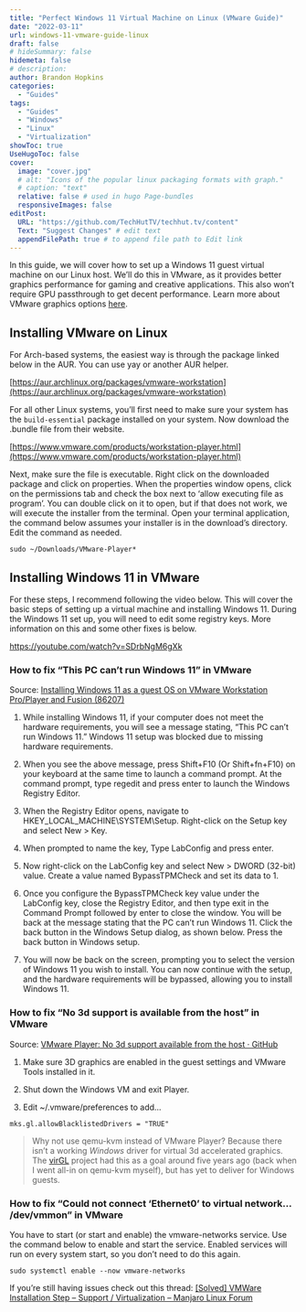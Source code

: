 ```yaml
---
title: "Perfect Windows 11 Virtual Machine on Linux (VMware Guide)"
date: "2022-03-11"
url: windows-11-vmware-guide-linux
draft: false
# hideSummary: false
hidemeta: false
# description:
author: Brandon Hopkins
categories:
  - "Guides"
tags:
  - "Guides"
  - "Windows"
  - "Linux"
  - "Virtualization"
showToc: true
UseHugoToc: false
cover:
  image: "cover.jpg"
  # alt: "Icons of the popular linux packaging formats with graph."
  # caption: "text"
  relative: false # used in hugo Page-bundles
  responsiveImages: false
editPost:
  URL: "https://github.com/TechHutTV/techhut.tv/content"
  Text: "Suggest Changes" # edit text
  appendFilePath: true # to append file path to Edit link
---
```


In this guide, we will cover how to set up a Windows 11 guest virtual machine on our Linux host. We’ll do this in VMware, as it provides better graphics performance for gaming and creative applications. This also won’t require GPU passthrough to get decent performance. Learn more about VMware graphics options [here](https://techzone.vmware.com/resource/deploying-hardware-accelerated-graphics-vmware-horizon-7?ref=techhut.tv).

## Installing VMware on Linux

For Arch-based systems, the easiest way is through the package linked below in the AUR. You can use yay or another AUR helper.

[https://aur.archlinux.org/packages/vmware-workstation](https://aur.archlinux.org/packages/vmware-workstation)

For all other Linux systems, you’ll first need to make sure your system has the `build-essential` package installed on your system. Now download the .bundle file from their website.

[https://www.vmware.com/products/workstation-player.html](https://www.vmware.com/products/workstation-player.html)

Next, make sure the file is executable. Right click on the downloaded package and click on properties. When the properties window opens, click on the permissions tab and check the box next to ‘allow executing file as program’. You can double click on it to open, but if that does not work, we will execute the installer from the terminal. Open your terminal application, the command below assumes your installer is in the download’s directory. Edit the command as needed.

`sudo ~/Downloads/VMware-Player*`

## Installing Windows 11 in VMware

For these steps, I recommend following the video below. This will cover the basic steps of setting up a virtual machine and installing Windows 11. During the Windows 11 set up, you will need to edit some registry keys. More information on this and some other fixes is below.

https://youtube.com/watch?v=SDrbNgM6gXk

### How to fix “This PC can’t run Windows 11” in VMware

Source: [Installing Windows 11 as a guest OS on VMware Workstation Pro/Player and Fusion (86207)](https://kb.vmware.com/s/article/86207?ref=techhut.tv)

1. While installing Windows 11, if your computer does not meet the hardware requirements, you will see a message stating, “This PC can’t run Windows 11.” Windows 11 setup was blocked due to missing hardware requirements.

3. When you see the above message, press Shift+F10 (Or Shift+fn+F10) on your keyboard at the same time to launch a command prompt. At the command prompt, type regedit and press enter to launch the Windows Registry Editor.

5. When the Registry Editor opens, navigate to HKEY\_LOCAL\_MACHINE\\SYSTEM\\Setup. Right-click on the Setup key and select New > Key.

7. When prompted to name the key, Type LabConfig and press enter.

9. Now right-click on the LabConfig key and select New > DWORD (32-bit) value. Create a value named BypassTPMCheck and set its data to 1.

11. Once you configure the BypassTPMCheck key value under the LabConfig key, close the Registry Editor, and then type exit in the Command Prompt followed by enter to close the window. You will be back at the message stating that the PC can’t run Windows 11. Click the back button in the Windows Setup dialog, as shown below. Press the back button in Windows setup.

13. You will now be back on the screen, prompting you to select the version of Windows 11 you wish to install. You can now continue with the setup, and the hardware requirements will be bypassed, allowing you to install Windows 11.

### How to fix “No 3d support is available from the host” in VMware

Source: [VMware Player: No 3d support available from the host · GitHub](https://gist.github.com/plembo/f0767e4fbcd42c6c98f8271c15ee785d?ref=techhut.tv)

1. Make sure 3D graphics are enabled in the guest settings and VMware Tools installed in it.

3. Shut down the Windows VM and exit Player.

5. Edit ~/.vmware/preferences to add…

```
mks.gl.allowBlacklistedDrivers = "TRUE"
```

> Why not use qemu-kvm instead of VMware Player? Because there isn’t a working _Windows_ driver for virtual 3d accelerated graphics. The [virGL](https://virgil3d.github.io/?ref=techhut.tv) project had this as a goal around five years ago (back when I went all-in on qemu-kvm myself), but has yet to deliver for Windows guests.

### How to fix “Could not connect ‘Ethernet0’ to virtual network… /dev/vmmon” in VMware

You have to start (or start and enable) the vmware-networks service. Use the command below to enable and start the service. Enabled services will run on every system start, so you don’t need to do this again.

`sudo systemctl enable --now vmware-networks`

If you’re still having issues check out this thread: [\[Solved\] VMWare Installation Step – Support / Virtualization – Manjaro Linux Forum](https://forum.manjaro.org/t/solved-vmware-installation-step/39281/9?ref=techhut.tv)
